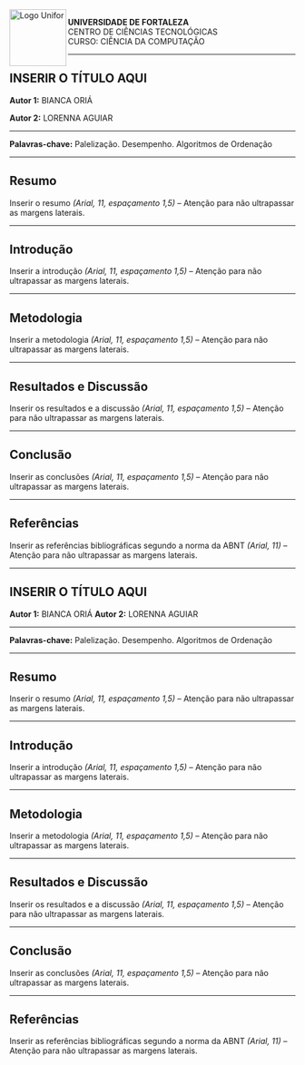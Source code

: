 <img src="https://private-user-images.githubusercontent.com/133262137/501664823-feae9a62-cc16-4c42-9a8c-cf21fe969208.png?jwt=eyJ0eXAiOiJKV1QiLCJhbGciOiJIUzI1NiJ9.eyJpc3MiOiJnaXRodWIuY29tIiwiYXVkIjoicmF3LmdpdGh1YnVzZXJjb250ZW50LmNvbSIsImtleSI6ImtleTUiLCJleHAiOjE3NjA1NTM2NDksIm5iZiI6MTc2MDU1MzM0OSwicGF0aCI6Ii8xMzMyNjIxMzcvNTAxNjY0ODIzLWZlYWU5YTYyLWNjMTYtNGM0Mi05YThjLWNmMjFmZTk2OTIwOC5wbmc_WC1BbXotQWxnb3JpdGhtPUFXUzQtSE1BQy1TSEEyNTYmWC1BbXotQ3JlZGVudGlhbD1BS0lBVkNPRFlMU0E1M1BRSzRaQSUyRjIwMjUxMDE1JTJGdXMtZWFzdC0xJTJGczMlMkZhd3M0X3JlcXVlc3QmWC1BbXotRGF0ZT0yMDI1MTAxNVQxODM1NDlaJlgtQW16LUV4cGlyZXM9MzAwJlgtQW16LVNpZ25hdHVyZT04NWNkOTQ1ODE4YzhhZjE2MjJhYjcxMDc2N2VjYTdkNGVlZTQ4Y2U4NDU4NDVhYmRlZjE4ZDk5NGJmNzE0M2M2JlgtQW16LVNpZ25lZEhlYWRlcnM9aG9zdCJ9.md2wj0EFuiN1kw0qy6eZodkZaNAyDIzpyG-0yfzTtBY" alt="Logo Unifor" width="100" align="left">

**UNIVERSIDADE DE FORTALEZA**<br>
CENTRO DE CIÊNCIAS TECNOLÓGICAS<br>
CURSO: CIÊNCIA DA COMPUTAÇÃO


---

## INSERIR O TÍTULO AQUI

**Autor 1:** BIANCA ORIÁ 

**Autor 2:** LORENNA AGUIAR

---

**Palavras-chave:** Palelização. Desempenho. Algoritmos de Ordenação

---

## Resumo

Inserir o resumo *(Arial, 11, espaçamento 1,5)* – Atenção para não ultrapassar as margens laterais.

---

## Introdução

Inserir a introdução *(Arial, 11, espaçamento 1,5)* – Atenção para não ultrapassar as margens laterais.

---

## Metodologia

Inserir a metodologia *(Arial, 11, espaçamento 1,5)* – Atenção para não ultrapassar as margens laterais.

---

## Resultados e Discussão

Inserir os resultados e a discussão *(Arial, 11, espaçamento 1,5)* – Atenção para não ultrapassar as margens laterais.

---

## Conclusão

Inserir as conclusões *(Arial, 11, espaçamento 1,5)* – Atenção para não ultrapassar as margens laterais.

---

## Referências

Inserir as referências bibliográficas segundo a norma da ABNT *(Arial, 11)* – Atenção para não ultrapassar as margens laterais.

---

## INSERIR O TÍTULO AQUI

**Autor 1:** BIANCA ORIÁ 
**Autor 2:** LORENNA AGUIAR

---

**Palavras-chave:** Palelização. Desempenho. Algoritmos de Ordenação

---

## Resumo

Inserir o resumo *(Arial, 11, espaçamento 1,5)* – Atenção para não ultrapassar as margens laterais.

---

## Introdução

Inserir a introdução *(Arial, 11, espaçamento 1,5)* – Atenção para não ultrapassar as margens laterais.

---

## Metodologia

Inserir a metodologia *(Arial, 11, espaçamento 1,5)* – Atenção para não ultrapassar as margens laterais.

---

## Resultados e Discussão

Inserir os resultados e a discussão *(Arial, 11, espaçamento 1,5)* – Atenção para não ultrapassar as margens laterais.

---

## Conclusão

Inserir as conclusões *(Arial, 11, espaçamento 1,5)* – Atenção para não ultrapassar as margens laterais.

---

## Referências

Inserir as referências bibliográficas segundo a norma da ABNT *(Arial, 11)* – Atenção para não ultrapassar as margens laterais.
